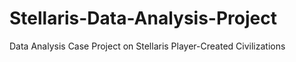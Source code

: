 # Stellaris-Data-Analysis-Project
Data Analysis Case Project on Stellaris Player-Created Civilizations
